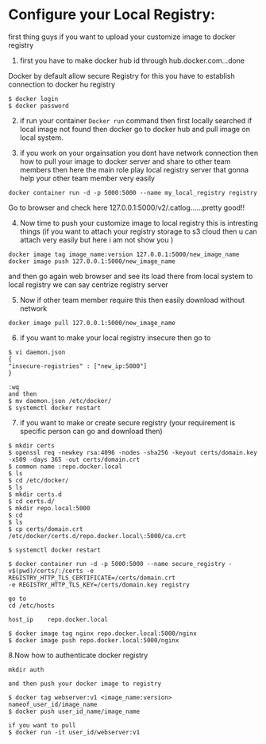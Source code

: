 # Configure your Local Registry:

first thing guys if you want to upload your customize image to docker registry 
1. first you have to make docker hub id through hub.docker.com...done

Docker by default allow secure Registry for this you have to establish connection to docker hu registry
```
$ docker login 
$ docker password
```
2. if run your container ``` Docker run ``` command then first locally searched if local image not found then docker go to docker hub
and pull image on local system.

3. if you work on your orgainsation you dont have network connection then how to pull your image to docker server and share to other team members 
then here the main role play local registry server that gonna help your other team member very easily 
 
``` 
docker container run -d -p 5000:5000 --name my_local_registry registry
```
Go to browser and check here 127.0.0.1:5000/v2/.catlog......pretty good!!

4. Now  time to push your customize image to local registry this is intresting things (if you want to attach your registry storage to s3 cloud then u can attach very easily but here i am not show you )

```
docker image tag image_name:version 127.0.0.1:5000/new_image_name
docker image push 127.0.0.1:5000/new_image_name
```
and then go again web browser and see its load there from local system to local registry we can say centrize registry server 

5. Now if other team member require this then easily download without network 
```
docker image pull 127.0.0.1:5000/new_image_name
```
6. if you want to make your local registry insecure then 
go to
```
$ vi daemon.json
{
"insecure-registries" : ["new_ip:5000"]
}

:wq 
and then 
$ mv daemon.json /etc/docker/
$ systemctl docker restart
```

7. if you want to make or create secure registry (your requirement is specific person can go and download then)

```
$ mkdir certs
$ openssl req -newkey rsa:4096 -nodes -sha256 -keyout certs/domain.key -x509 -days 365 -out certs/domain.crt
$ common name :repo.docker.local
$ ls
$ cd /etc/docker/
$ ls
$ mkdir certs.d
$ cd certs.d/
$ mkdir repo.local:5000
$ cd
$ ls
$ cp certs/domain.crt /etc/docker/certs.d/repo.docker.local\:5000/ca.crt

$ systemctl docker restart

$ docker container run -d -p 5000:5000 --name secure_registry -v$(pwd)/certs/:/certs -e REGISTRY_HTTP_TLS_CERTIFICATE=/certs/domain.crt
-e REGISTRY_HTTP_TLS_KEY=/certs/domain.key registry

go to 
cd /etc/hosts

host_ip    repo.docker.local

$ docker image tag nginx repo.docker.local:5000/nginx
$ docker image push repo.docker.local:5000/nginx

```
8.Now how to authenticate docker registry
```
mkdir auth

and then push your docker image to registry

$ docker tag webserver:v1 <image_name:version> nameof_user_id/image_name
$ docker push user_id_name/image_name

if you want to pull
$ docker run -it user_id/webserver:v1
```
